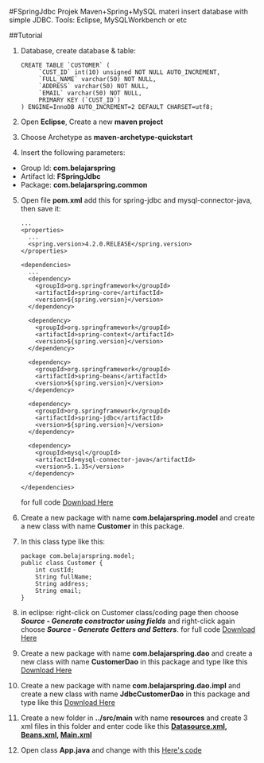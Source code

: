 #FSpringJdbc
Projek Maven+Spring+MySQL materi insert database with simple JDBC.
Tools: Eclipse, MySQLWorkbench or etc

##Tutorial
1. Database, create database & table:
    ```
    CREATE TABLE `CUSTOMER` (
         `CUST_ID` int(10) unsigned NOT NULL AUTO_INCREMENT,
         `FULL_NAME` varchar(50) NOT NULL,
         `ADDRESS` varchar(50) NOT NULL,
         `EMAIL` varchar(50) NOT NULL,
         PRIMARY KEY (`CUST_ID`)
    ) ENGINE=InnoDB AUTO_INCREMENT=2 DEFAULT CHARSET=utf8;
    ```

2. Open **Eclipse**, Create a new **maven project**
3. Choose Archetype as **maven-archetype-quickstart**
4. Insert the following parameters:
  * Group Id: **com.belajarspring**
  * Artifact Id: **FSpringJdbc**
  * Package: **com.belajarspring.common**

5. Open file **pom.xml** add this for spring-jdbc and mysql-connector-java, then save it:
    ```
    ...
    <properties>
      ...
      <spring.version>4.2.0.RELEASE</spring.version>
    </properties>

    <dependencies>
      ...
      <dependency>
        <groupId>org.springframework</groupId>
        <artifactId>spring-core</artifactId>
        <version>${spring.version}</version>
      </dependency>

      <dependency>
        <groupId>org.springframework</groupId>
        <artifactId>spring-context</artifactId>
        <version>${spring.version}</version>
      </dependency>

      <dependency>
        <groupId>org.springframework</groupId>
        <artifactId>spring-beans</artifactId>
        <version>${spring.version}</version>
      </dependency>

      <dependency>
        <groupId>org.springframework</groupId>
        <artifactId>spring-jdbc</artifactId>
        <version>${spring.version}</version>
      </dependency>

      <dependency>
        <groupId>mysql</groupId>
        <artifactId>mysql-connector-java</artifactId>
        <version>5.1.35</version>
      </dependency>

    </dependencies>
    ```
    for full code [Download Here](https://github.com/firmanprogrammer/FSpringJdbc/blob/master/pom.xml)
    
6. Create a new package with name **com.belajarspring.model** and create a new class with name **Customer** in this package.

7. In this class type like this:
    ```
    package com.belajarspring.model;
    public class Customer {
        int custId;
        String fullName;
        String address;
        String email;
    }
    ```
    
8. in eclipse: right-click on Customer class/coding page then choose ***Source - Generate constractor using fields*** and right-click again choose ***Source - Generate Getters and Setters***. for full code [Download Here](https://github.com/firmanprogrammer/FSpringJdbc/blob/master/src/main/java/com/belajarspring/model/Customer.java)

9. Create a new package with name **com.belajarspring.dao** and create a new class with name **CustomerDao** in this package and type like this [Download Here](https://github.com/firmanprogrammer/FSpringJdbc/blob/master/src/main/java/com/belajarspring/dao/CustomerDao.java)

10. Create a new package with name **com.belajarspring.dao.impl** and create a new class with name **JdbcCustomerDao** in this package and type like this [Download Here](https://github.com/firmanprogrammer/FSpringJdbc/blob/master/src/main/java/com/belajarspring/dao/impl/JdbcCustomerDao.java)

11. Create a new folder in **../src/main** with name **resources** and create 3 xml files in this folder and enter code like this **[Datasource.xml](https://github.com/firmanprogrammer/FSpringJdbc/blob/master/src/main/resources/Datasource.xml), [Beans.xml](https://github.com/firmanprogrammer/FSpringJdbc/blob/master/src/main/resources/Beans.xml), [Main.xml](https://github.com/firmanprogrammer/FSpringJdbc/blob/master/src/main/resources/Main.xml)**

12. Open class **App.java** and change with this [Here's code](https://github.com/firmanprogrammer/FSpringJdbc/blob/3fb95566dcba9de9ffa050539c5dec0db1f0f5e2/src/main/java/com/belajarspring/common/App.java)



